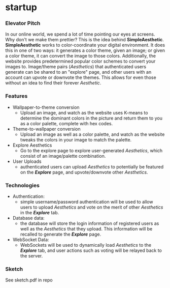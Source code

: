 # startup

### Elevator Pitch ###

In our online world, we spend a lot of time pointing our eyes at screens. Why don't we make them prettier? This is the idea behind **SimpleAesthetic**. **SimpleAesthetic** works to color-coordinate your digital environment. It does this in one of two ways: it generates a color theme, given an image; or given a color theme, it can convert the image to those colors. Additionally, the website provides predetermined popular color schemes to convert your images to. Image/theme pairs (*Aesthetics*) that authenticated users generate can be shared to an "explore" page, and other users with an account can upvote or downvote the themes. This allows for even those without an idea to find their forever *Aesthetic*. 

### Features ###
- Wallpaper-to-theme conversion
    - Upload an image, and watch as the website uses K-means to determine the dominant colors in the picture and return them to you as a color palette, complete with hex codes.
- Theme-to-wallpaper conversion
    - Upload an image as well as a color palette, and watch as the website tweaks the colors in your image to match the palette. 
- Explore Aesthetics
    - Go to the explore page to explore user-generated *Aesthetics*, which consist of an image/palette combination. 
- User Uploads
    - authenticated users can upload *Aesthetics* to potentially be featured on the ***Explore*** page, and upvote/downvote other *Aesthetics*. 

### Technologies ###
- Authentication:
    - simple username/password authentication will be used to allow users to upload *Aesthetics* and vote on the merit of other *Aesthetics* in the ***Explore*** tab. 
- Database data:
    - the database will store the login information of registered users as well as the *Aesthetics* that they upload. This information will be recalled to generate the ***Explore*** page.
- WebSocket Data:
    - WebSockets will be used to dynamically load *Aesthetics* to the ***Explore*** tab, and user actions such as voting will be relayed back to the server. 

### Sketch ###
See sketch.pdf in repo